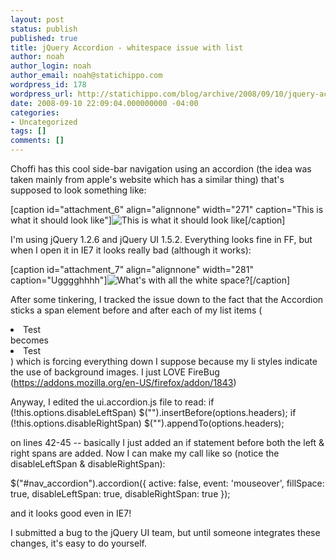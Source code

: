 ```yaml
---
layout: post
status: publish
published: true
title: jQuery Accordion - whitespace issue with list
author: noah
author_login: noah
author_email: noah@statichippo.com
wordpress_id: 178
wordpress_url: http://statichippo.com/blog/archive/2008/09/10/jquery-accordion-whitespace-issue-with-list-to-beat-a-dead-horse.aspx
date: 2008-09-10 22:09:04.000000000 -04:00
categories:
- Uncategorized
tags: []
comments: []
---
```

Choffi has this cool side-bar navigation using an accordion (the idea was taken mainly from apple's website which has a similar thing) that's supposed to look something like:

[caption id="attachment_6" align="alignnone" width="271" caption="This is what it should look like"]![This is what it should look like](http://noahblu.files.wordpress.com/2008/09/1.jpg "What it's supposed to look like")[/caption]

I'm using jQuery 1.2.6 and jQuery UI 1.5.2. Everything looks fine in FF, but when I open it in IE7 it looks really bad (although it works):

[caption id="attachment_7" align="alignnone" width="281" caption="Ugggghhhh"]![What's with all the white space?](http://noahblu.files.wordpress.com/2008/09/y1puuhsvpw8uxcl7ytla7ekypkaekuvnxqqecrhuwgvcobxdom4qkq-rikuricae26m3xa7ow4gjz4.jpg "Ugghhhhhh")[/caption]

After some tinkering, I tracked the issue down to the fact that the Accordion sticks a span element before and after each of my list items (<li>Test</li> becomes <span></span><li>Test</li><span></span>) which is forcing everything down I suppose because my li styles indicate the use of background images. I just LOVE FireBug (https://addons.mozilla.org/en-US/firefox/addon/1843)

Anyway, I edited the ui.accordion.js file to read:
if (!this.options.disableLeftSpan)
$("<span class="ui-accordion-left">").insertBefore(options.headers);</span>
if (!this.options.disableRightSpan)
$("<span class="ui-accordion-right">").appendTo(options.headers);</span>

on lines 42-45 -- basically I just added an if statement before both the left & right spans are added. Now I can make my call like so (notice the disableLeftSpan & disableRightSpan):

$("#nav_accordion").accordion({
active: false,
event: 'mouseover',
fillSpace: true,
disableLeftSpan: true,
disableRightSpan: true
});

and it looks good even in IE7!

I submitted a bug to the jQuery UI team, but until someone integrates these changes, it's easy to do yourself.
